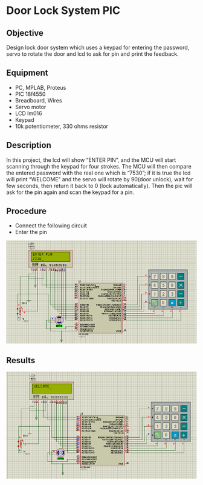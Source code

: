# Door Lock System PIC

## Objective
Design lock door system which uses a keypad for entering the password, servo to rotate the door and lcd to ask for pin and print the feedback.

## Equipment
-	PC, MPLAB, Proteus
-	PIC 18f4550
-	Breadboard, Wires
-	Servo motor
-	LCD lm016
-	Keypad
-	10k potentiometer, 330 ohms resistor

## Description
In this project, the lcd will show “ENTER PIN”, and the MCU will start scanning through the keypad for four strokes. 
The MCU will then compare the entered password with the real one which is “7530”; 
if it is true the lcd will print “WELCOME” and the servo will rotate by 90(door unlock), wait for few seconds, then return it back to 0 (lock automatically). 
Then the pic will ask for the pin again and scan the keypad for a pin.
## Procedure 
-	Connect the following circuit
-	Enter the pin

![](images/1.png)

## Results 
![](images/2.png)
